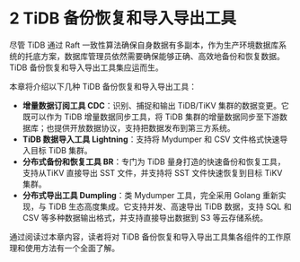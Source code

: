 # 2 TiDB 备份恢复和导入导出工具

尽管 TiDB 通过 Raft 一致性算法确保自身数据有多副本，作为生产环境数据库系统的托底方案，数据库管理员依然需要确保能够正确、高效地备份和恢复数据。TiDB 备份恢复和导入导出工具集应运而生。

本章将介绍以下几种 TiDB 备份恢复和导入导出工具：
- **增量数据订阅工具 CDC**：识别、捕捉和输出 TiDB/TiKV 集群的数据变更。它既可以作为 TiDB 增量数据同步工具，将 TiDB 集群的增量数据同步至下游数据库；也提供开放数据协议，支持把数据发布到第三方系统。
- **TiDB 数据导入工具 Lightning**：支持将 Mydumper 和 CSV 文件格式快速导入目标 TiDB 集群。
- **分布式备份和恢复工具 BR**：专门为 TiDB 量身打造的快速备份和恢复工具，支持从TiKV 直接导出 SST 文件，并支持将 SST 文件快速恢复到目标 TiKV 集群。
- **分布式导出工具 Dumpling**：类 Mydumper 工具，完全采用 Golang 重新实现，与 TiDB 生态高度集成。它支持并发、高速导出 TiDB 数据，支持 SQL 和 CSV 等多种数据输出格式，并支持直接导出数据到 S3 等云存储系统。 

通过阅读过本章内容，读者将对 TiDB 备份恢复和导入导出工具集各组件的工作原理和使用方法有一个全面了解。
